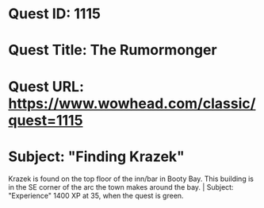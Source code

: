 # Quest ID: 1115
# Quest Title: The Rumormonger
# Quest URL: https://www.wowhead.com/classic/quest=1115
# Subject: "Finding Krazek"
Krazek is found on the top floor of the inn/bar in Booty Bay. This building is in the SE corner of the arc the town makes around the bay. | Subject: "Experience"
1400 XP at 35, when the quest is green.